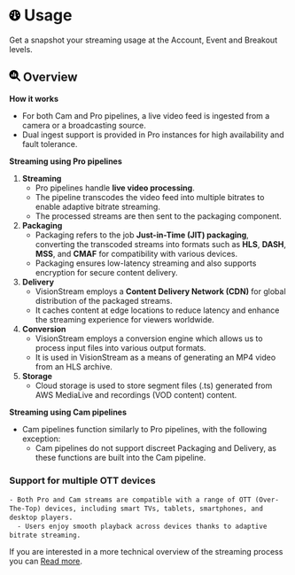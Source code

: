 # <img src="https://raw.githubusercontent.com/vishaldhole173/pro-stream-documentation/main/fontawesome/svgs/solid/gauge.svg" width="20" height="20"> Usage

Get a snapshot your streaming usage at the Account, Event and Breakout levels.

## <img src="https://raw.githubusercontent.com/vishaldhole173/pro-stream-documentation/main/fontawesome/svgs/solid/magnifying-glass-chart.svg" width="20" height="20"> Overview

**How it works**
  - For both Cam and Pro pipelines, a live video feed is ingested from a camera or a broadcasting source.
  - Dual ingest support is provided in Pro instances for high availability and fault tolerance.

**Streaming using Pro pipelines**

1. **Streaming**
   - Pro pipelines handle **live video processing**.
   - The pipeline transcodes the video feed into multiple bitrates to enable adaptive bitrate streaming.
   - The processed streams are then sent to the packaging component.
2. **Packaging**
   - Packaging refers to the job **Just-in-Time (JIT) packaging**, converting the transcoded streams into formats such as **HLS**, **DASH**, **MSS**, and **CMAF** for compatibility with various devices.
   - Packaging ensures low-latency streaming and also supports encryption for secure content delivery.
3. **Delivery**
   - VisionStream employs a **Content Delivery Network (CDN)** for global distribution of the packaged streams.
   - It caches content at edge locations to reduce latency and enhance the streaming experience for viewers worldwide.
4. **Conversion**
   - VisionStream employs a conversion engine which allows us to process input files into various output formats.
   - It is used in VisionStream as a means of generating an MP4 video from an HLS archive.
5. **Storage**
   - Cloud storage is used to store segment files (.ts) generated from AWS MediaLive and recordings (VOD content) content.

**Streaming using Cam pipelines**

- Cam pipelines function similarly to Pro pipelines, with the following exception:
  - Cam pipelines do not support discreet Packaging and Delivery, as these functions are built into the Cam pipeline.

### Support for multiple OTT devices
    - Both Pro and Cam streams are compatible with a range of OTT (Over-The-Top) devices, including smart TVs, tablets, smartphones, and desktop players.
      - Users enjoy smooth playback across devices thanks to adaptive bitrate streaming.

If you are interested in a more technical overview of the streaming process you can [Read more](../../Admin/Distributions/distributions.md).

